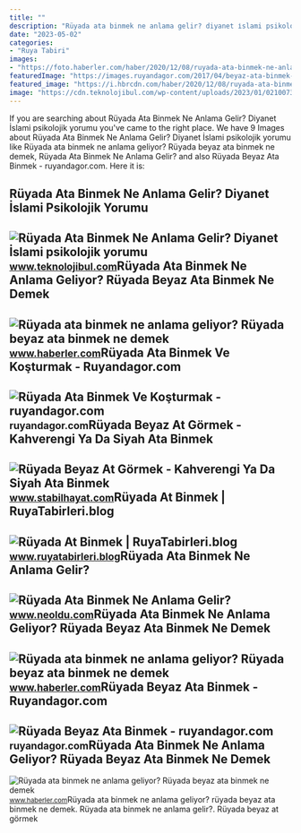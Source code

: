 ```yaml
---
title: ""
description: "Rüyada ata binmek ne anlama gelir? diyanet i̇slami psikolojik yorumu"
date: "2023-05-02"
categories:
- "Ruya Tabiri"
images:
- "https://foto.haberler.com/haber/2020/12/08/ruyada-ata-binmek-ne-anlama-geliyor-ruyada-beyaz-13787135_2552_m.jpg"
featuredImage: "https://images.ruyandagor.com/2017/04/beyaz-ata-binmek-0219.jpg"
featured_image: "https://i.hbrcdn.com/haber/2020/12/08/ruyada-ata-binmek-ne-anlama-geliyor-ruyada-beyaz-13787135_4274_m.jpg"
image: "https://cdn.teknolojibul.com/wp-content/uploads/2023/01/02100737/43447-img_63b282b9032f6.jpg"
---
```


If you are searching about Rüyada Ata Binmek Ne Anlama Gelir? Diyanet İslami psikolojik yorumu you've came to the right place. We have 9 Images about Rüyada Ata Binmek Ne Anlama Gelir? Diyanet İslami psikolojik yorumu like Rüyada ata binmek ne anlama geliyor? Rüyada beyaz ata binmek ne demek, Rüyada Ata Binmek Ne Anlama Gelir? and also Rüyada Beyaz Ata Binmek - ruyandagor.com. Here it is:

Rüyada Ata Binmek Ne Anlama Gelir? Diyanet İslami Psikolojik Yorumu
-------------------------------------------------------------------

 ![Rüyada Ata Binmek Ne Anlama Gelir? Diyanet İslami psikolojik yorumu](https://cdn.teknolojibul.com/wp-content/uploads/2023/01/02100737/43447-img_63b282b9032f6.jpg) <small>www.teknolojibul.com</small>Rüyada Ata Binmek Ne Anlama Geliyor? Rüyada Beyaz Ata Binmek Ne Demek
---------------------------------------------------------------------

 ![Rüyada ata binmek ne anlama geliyor? Rüyada beyaz ata binmek ne demek](https://i.hbrcdn.com/haber/2020/12/08/ruyada-ata-binmek-ne-anlama-geliyor-ruyada-beyaz-13787135_4274_m.jpg) <small>www.haberler.com</small>Rüyada Ata Binmek Ve Koşturmak - Ruyandagor.com
-----------------------------------------------

 ![Rüyada Ata Binmek Ve Koşturmak - ruyandagor.com](https://images.ruyandagor.com/2017/04/ata-binmek-ve-kosturmak-2144.jpg) <small>ruyandagor.com</small>Rüyada Beyaz At Görmek - Kahverengi Ya Da Siyah Ata Binmek
----------------------------------------------------------

 ![Rüyada Beyaz At Görmek - Kahverengi Ya Da Siyah Ata Binmek](https://www.stabilhayat.com/wp-content/uploads/2020/10/ruyada-beyaz-at-gormek-kahverengi-siyah-ata-binmek.png) <small>www.stabilhayat.com</small>Rüyada At Binmek | RuyaTabirleri.blog
-------------------------------------

 ![Rüyada At Binmek | RuyaTabirleri.blog](https://www.ruyatabirleri.blog/wp-content/uploads/2018/03/a3-4.jpg) <small>www.ruyatabirleri.blog</small>Rüyada Ata Binmek Ne Anlama Gelir?
----------------------------------

 ![Rüyada Ata Binmek Ne Anlama Gelir?](https://d.neoldu.com/news/66095.jpg) <small>www.neoldu.com</small>Rüyada Ata Binmek Ne Anlama Geliyor? Rüyada Beyaz Ata Binmek Ne Demek
---------------------------------------------------------------------

 ![Rüyada ata binmek ne anlama geliyor? Rüyada beyaz ata binmek ne demek](https://foto.haberler.com/haber/2020/12/08/ruyada-ata-binmek-ne-anlama-geliyor-ruyada-beyaz-13787135_2552_m.jpg) <small>www.haberler.com</small>Rüyada Beyaz Ata Binmek - Ruyandagor.com
----------------------------------------

 ![Rüyada Beyaz Ata Binmek - ruyandagor.com](https://images.ruyandagor.com/2017/04/beyaz-ata-binmek-0219.jpg) <small>ruyandagor.com</small>Rüyada Ata Binmek Ne Anlama Geliyor? Rüyada Beyaz Ata Binmek Ne Demek
---------------------------------------------------------------------

 ![Rüyada ata binmek ne anlama geliyor? Rüyada beyaz ata binmek ne demek](https://foto.haberler.com/haber/2020/12/08/ruyada-ata-binmek-ne-anlama-geliyor-ruyada-beyaz-13787135_9621_m.jpg) <small>www.haberler.com</small>Rüyada ata binmek ne anlama geliyor? rüyada beyaz ata binmek ne demek. Rüyada ata binmek ne anlama gelir?. Rüyada beyaz at görmek
